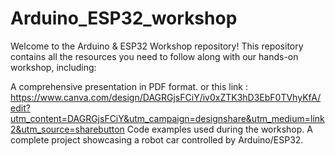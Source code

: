 # Arduino_ESP32_workshop
Welcome to the Arduino & ESP32 Workshop repository! This repository contains all the resources you need to follow along with our hands-on workshop, including:

A comprehensive presentation in PDF format. or this link : https://www.canva.com/design/DAGRGjsFCiY/iv0xZTK3hD3EbF0TVhyKfA/edit?utm_content=DAGRGjsFCiY&utm_campaign=designshare&utm_medium=link2&utm_source=sharebutton
Code examples used during the workshop.
A complete project showcasing a robot car controlled by Arduino/ESP32.
